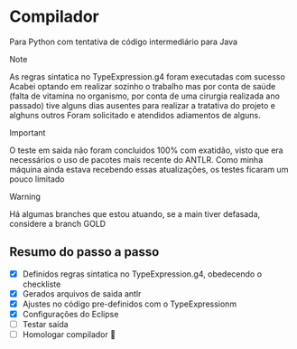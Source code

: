 # Compilador 
Para Python com tentativa de código intermediário para Java

> [!NOTE]
> As regras sintatica no TypeExpression.g4 foram executadas com sucesso
> Acabei optando em realizar sozinho o trabalho mas por conta de saúde (falta de vitamina no organismo, por conta de uma cirurgia realizada ano passado) tive alguns dias ausentes para realizar a tratativa do projeto e alghuns outros
> Foram solicitado e atendidos adiamentos de alguns.

> [!IMPORTANT]
> O teste em saida não foram concluidos 100% com exatidão, visto que era necessários o uso de pacotes mais recente do ANTLR. Como minha máquina ainda estava recebendo essas atualizações, os testes ficaram um pouco limitado 

> [!WARNING]
> Há algumas branches que estou atuando, se a main tiver defasada, considere a branch GOLD 

## Resumo do passo a passo
- [x] Definidos regras sintatica no TypeExpression.g4, obedecendo o checkliste
- [x] Gerados arquivos de saida antlr
- [x] Ajustes no código pre-definidos com o TypeExpressionm
- [x] Configurações do Eclipse
- [ ] Testar saída
- [ ] Homologar compilador :tada:
